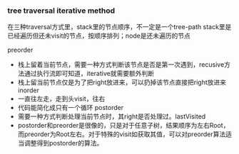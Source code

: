 ### tree traversal iterative method
在三种traversal方式里，stack里的节点顺序，不一定是一个tree-path
stack里是已经遍历但还未visit的节点，按顺序排列；node是还未遍历的节点

preorder
- 栈上留着当前节点，需要一种方式判断该节点是否是第一次遇到，recusive方法通过执行流即可知道，iterative就需要额外判断
- 栈上留当前节点仅是为了把right放进来，可以扔掉该节点直接把right放进来
inorder
- 一直往左走，走到头visit，往右
- 代码能简化成只有一个循环
postorder
- 需要一种方式判断处理当前节点时，其right是否处理过。lastVisited
- postorder和preorder是很像的，只是对于任意子树，结果顺序为左右Root，而preorder为Root左右。对于特殊的visit如获取其值，可以对preorder算法适当调整得到postorder的算法。

